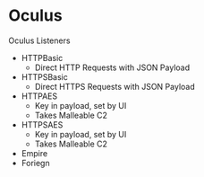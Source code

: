 # Oculus

Oculus Listeners
- HTTPBasic
  - Direct HTTP Requests with JSON Payload
- HTTPSBasic
  - Direct HTTPS Requests with JSON Payload
- HTTPAES
  - Key in payload, set by UI
  - Takes Malleable C2
- HTTPSAES
  - Key in payload, set by UI
  - Takes Malleable C2
- Empire
- Foriegn
